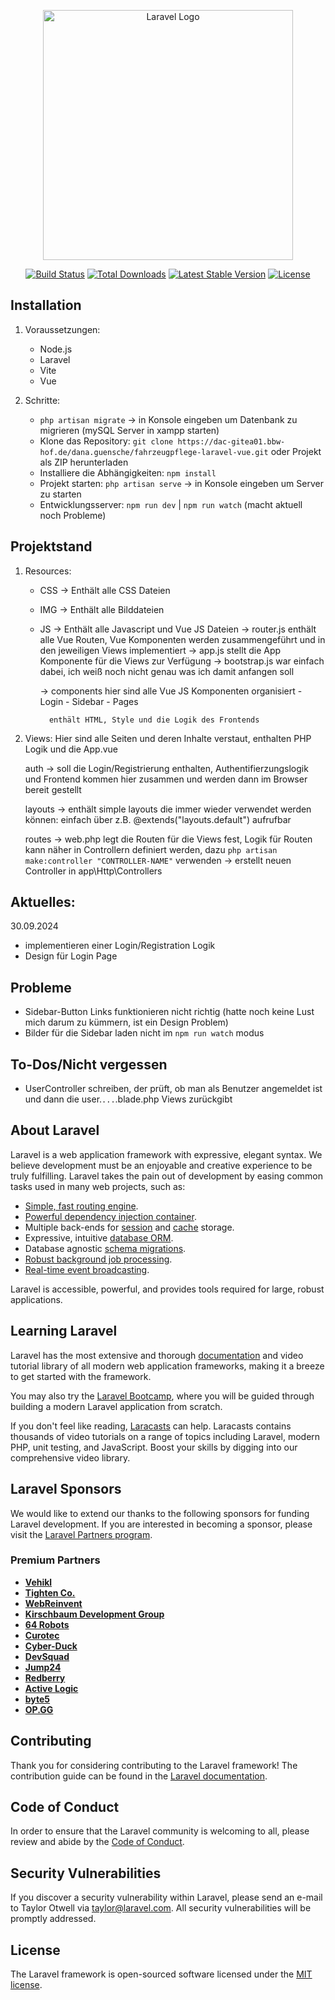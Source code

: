 <p align="center"><a href="https://laravel.com" target="_blank"><img src="https://raw.githubusercontent.com/laravel/art/master/logo-lockup/5%20SVG/2%20CMYK/1%20Full%20Color/laravel-logolockup-cmyk-red.svg" width="400" alt="Laravel Logo"></a></p>

<p align="center">
<a href="https://github.com/laravel/framework/actions"><img src="https://github.com/laravel/framework/workflows/tests/badge.svg" alt="Build Status"></a>
<a href="https://packagist.org/packages/laravel/framework"><img src="https://img.shields.io/packagist/dt/laravel/framework" alt="Total Downloads"></a>
<a href="https://packagist.org/packages/laravel/framework"><img src="https://img.shields.io/packagist/v/laravel/framework" alt="Latest Stable Version"></a>
<a href="https://packagist.org/packages/laravel/framework"><img src="https://img.shields.io/packagist/l/laravel/framework" alt="License"></a>
</p>

## Installation

1. Voraussetzungen:
    - Node.js
    - Laravel
    - Vite
    - Vue

2. Schritte:
    - `php artisan migrate` -> in Konsole eingeben um Datenbank zu migrieren (mySQL Server in xampp starten)
    - Klone das Repository: `git clone https://dac-gitea01.bbw-hof.de/dana.guensche/fahrzeugpflege-laravel-vue.git`
      oder Projekt als ZIP herunterladen
    - Installiere die Abhängigkeiten: `npm install`
    - Projekt starten: `php artisan serve` -> in Konsole eingeben um Server zu starten
    - Entwicklungsserver: `npm run dev` | `npm run watch` (macht aktuell noch Probleme)
    

## Projektstand
1. Resources:
    - CSS -> Enthält alle CSS Dateien
    - IMG -> Enthält alle Bilddateien
    - JS -> Enthält alle Javascript und Vue JS Dateien
        -> router.js
            enthält alle Vue Routen, Vue Komponenten werden zusammengeführt und in den jeweiligen Views implementiert
        -> app.js
            stellt die App Komponente für die Views zur Verfügung
        -> bootstrap.js
            war einfach dabei, ich weiß noch nicht genau was ich damit anfangen soll

        -> components
            hier sind alle Vue JS Komponenten organisiert
                - Login
                - Sidebar
                - Pages
            
            enthält HTML, Style und die Logik des Frontends

2. Views:
    Hier sind alle Seiten und deren Inhalte verstaut, enthalten PHP Logik und die App.vue 

    auth -> soll die Login/Registrierung enthalten, Authentifierzungslogik und Frontend kommen hier zusammen und werden
            dann im Browser bereit gestellt

    layouts -> enthält simple layouts die immer wieder verwendet werden können:
        einfach über z.B. @extends("layouts.default") aufrufbar 

    routes -> web.php legt die Routen für die Views fest, Logik für Routen kann näher in Controllern definiert werden,
    dazu `php artisan make:controller "CONTROLLER-NAME"` verwenden -> erstellt neuen Controller in app\Http\Controllers


## Aktuelles:

30.09.2024

- implementieren einer Login/Registration Logik
- Design für Login Page 

## Probleme

- Sidebar-Button Links funktionieren nicht richtig (hatte noch keine Lust mich darum zu kümmern, ist ein Design Problem)
- Bilder für die Sidebar laden nicht im `npm run watch` modus

## To-Dos/Nicht vergessen

- UserController schreiben, der prüft, ob man als Benutzer angemeldet ist und dann die user.`...`.blade.php Views zurückgibt 


## About Laravel

Laravel is a web application framework with expressive, elegant syntax. We believe development must be an enjoyable and creative experience to be truly fulfilling. Laravel takes the pain out of development by easing common tasks used in many web projects, such as:

- [Simple, fast routing engine](https://laravel.com/docs/routing).
- [Powerful dependency injection container](https://laravel.com/docs/container).
- Multiple back-ends for [session](https://laravel.com/docs/session) and [cache](https://laravel.com/docs/cache) storage.
- Expressive, intuitive [database ORM](https://laravel.com/docs/eloquent).
- Database agnostic [schema migrations](https://laravel.com/docs/migrations).
- [Robust background job processing](https://laravel.com/docs/queues).
- [Real-time event broadcasting](https://laravel.com/docs/broadcasting).

Laravel is accessible, powerful, and provides tools required for large, robust applications.

## Learning Laravel

Laravel has the most extensive and thorough [documentation](https://laravel.com/docs) and video tutorial library of all modern web application frameworks, making it a breeze to get started with the framework.

You may also try the [Laravel Bootcamp](https://bootcamp.laravel.com), where you will be guided through building a modern Laravel application from scratch.

If you don't feel like reading, [Laracasts](https://laracasts.com) can help. Laracasts contains thousands of video tutorials on a range of topics including Laravel, modern PHP, unit testing, and JavaScript. Boost your skills by digging into our comprehensive video library.

## Laravel Sponsors

We would like to extend our thanks to the following sponsors for funding Laravel development. If you are interested in becoming a sponsor, please visit the [Laravel Partners program](https://partners.laravel.com).

### Premium Partners

- **[Vehikl](https://vehikl.com/)**
- **[Tighten Co.](https://tighten.co)**
- **[WebReinvent](https://webreinvent.com/)**
- **[Kirschbaum Development Group](https://kirschbaumdevelopment.com)**
- **[64 Robots](https://64robots.com)**
- **[Curotec](https://www.curotec.com/services/technologies/laravel/)**
- **[Cyber-Duck](https://cyber-duck.co.uk)**
- **[DevSquad](https://devsquad.com/hire-laravel-developers)**
- **[Jump24](https://jump24.co.uk)**
- **[Redberry](https://redberry.international/laravel/)**
- **[Active Logic](https://activelogic.com)**
- **[byte5](https://byte5.de)**
- **[OP.GG](https://op.gg)**

## Contributing

Thank you for considering contributing to the Laravel framework! The contribution guide can be found in the [Laravel documentation](https://laravel.com/docs/contributions).

## Code of Conduct

In order to ensure that the Laravel community is welcoming to all, please review and abide by the [Code of Conduct](https://laravel.com/docs/contributions#code-of-conduct).

## Security Vulnerabilities

If you discover a security vulnerability within Laravel, please send an e-mail to Taylor Otwell via [taylor@laravel.com](mailto:taylor@laravel.com). All security vulnerabilities will be promptly addressed.

## License

The Laravel framework is open-sourced software licensed under the [MIT license](https://opensource.org/licenses/MIT).
